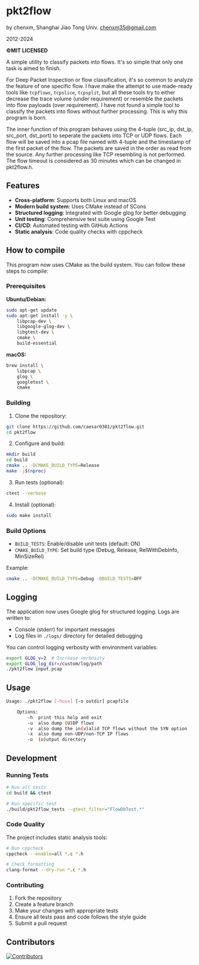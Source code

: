 pkt2flow
========

by chenxm, Shanghai Jiao Tong Univ.
chenxm35@gmail.com

2012-2024

**©MIT LICENSED**

A simple utility to classify packets into flows. It's so simple that only one task
is aimed to finish.

For Deep Packet Inspection or flow classification, it's so common to analyze the
feature of one specific flow. I have make the attempt to use made-ready tools like
`tcpflows`, `tcpslice`, `tcpsplit`, but all these tools try to either decrease the
trace volume (under requirement) or resemble the packets into flow payloads (over
requirement). I have not found a simple tool to classify the packets into flows without
further processing. This is why this program is born.

The inner function of this program behaves using the 4-tuple (src_ip, dst_ip, src_port, dst_port)
to seperate the packets into TCP or UDP flows. Each flow will be saved into a pcap 
file named with 4-tuple and the timestamp of the first packet of the flow. The packets are 
saved in the order as read from the source. Any further processing like TCP resembling is
not performed. The flow timeout is considered as 30 minutes which can be changed in pkt2flow.h.

## Features

- **Cross-platform**: Supports both Linux and macOS
- **Modern build system**: Uses CMake instead of SCons
- **Structured logging**: Integrated with Google glog for better debugging
- **Unit testing**: Comprehensive test suite using Google Test
- **CI/CD**: Automated testing with GitHub Actions
- **Static analysis**: Code quality checks with cppcheck

How to compile
----------

This program now uses CMake as the build system. You can follow these steps to compile:

### Prerequisites

**Ubuntu/Debian:**
```bash
sudo apt-get update
sudo apt-get install -y \
    libpcap-dev \
    libgoogle-glog-dev \
    libgtest-dev \
    cmake \
    build-essential
```

**macOS:**
```bash
brew install \
    libpcap \
    glog \
    googletest \
    cmake
```

### Building

1. Clone the repository:
```bash
git clone https://github.com/caesar0301/pkt2flow.git
cd pkt2flow
```

2. Configure and build:
```bash
mkdir build
cd build
cmake .. -DCMAKE_BUILD_TYPE=Release
make -j$(nproc)
```

3. Run tests (optional):
```bash
ctest --verbose
```

4. Install (optional):
```bash
sudo make install
```

### Build Options

- `BUILD_TESTS`: Enable/disable unit tests (default: ON)
- `CMAKE_BUILD_TYPE`: Set build type (Debug, Release, RelWithDebInfo, MinSizeRel)

Example:
```bash
cmake .. -DCMAKE_BUILD_TYPE=Debug -DBUILD_TESTS=OFF
```

## Logging

The application now uses Google glog for structured logging. Logs are written to:
- Console (stderr) for important messages
- Log files in `./logs/` directory for detailed debugging

You can control logging verbosity with environment variables:
```bash
export GLOG_v=2  # Increase verbosity
export GLOG_log_dir=/custom/log/path
./pkt2flow input.pcap
```

Usage
--------
```bash
Usage: ./pkt2flow [-huvx] [-o outdir] pcapfile

	Options:
		-h	print this help and exit
		-u	also dump (U)DP flows
		-v	also dump the in(v)alid TCP flows without the SYN option
		-x	also dump non-UDP/non-TCP IP flows
		-o	(o)utput directory
```

## Development

### Running Tests

```bash
# Run all tests
cd build && ctest

# Run specific test
./build/pkt2flow_tests --gtest_filter="FlowDbTest.*"
```

### Code Quality

The project includes static analysis tools:

```bash
# Run cppcheck
cppcheck --enable=all *.c *.h

# Check formatting
clang-format --dry-run *.c *.h
```

### Contributing

1. Fork the repository
2. Create a feature branch
3. Make your changes with appropriate tests
4. Ensure all tests pass and code follows the style guide
5. Submit a pull request

Contributors
--------

[![Contributors](https://contrib.rocks/image?repo=caesar0301/pkt2flow "pkt2flow contributors")](https://github.com/caesar0301/pkt2flow/graphs/contributors)

